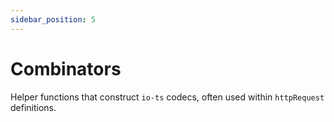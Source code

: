 ```yaml
---
sidebar_position: 5
---
```


# Combinators

Helper functions that construct `io-ts` codecs, often used within `httpRequest`
definitions.
